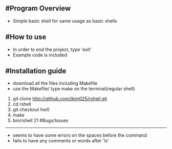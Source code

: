 #Program Overview
---
* Simple basic shell for same usage as basic shells

#How to use
---
* In order to end the project, type 'exit'
* Example code is included

#Installation guide
---
* download all the files including Makefile
* use the Makefile/ type make on the terminal(regular shell)

1. git clone http://github.com/ikim025/rshell.git
2. cd rshell
3. git checkout hw0
4. make
5. bin/rshell
21 #Bugs/Issues
---
* seems to have some errors on the spaces before the command
* fails to have any comments or words after 'ls'
